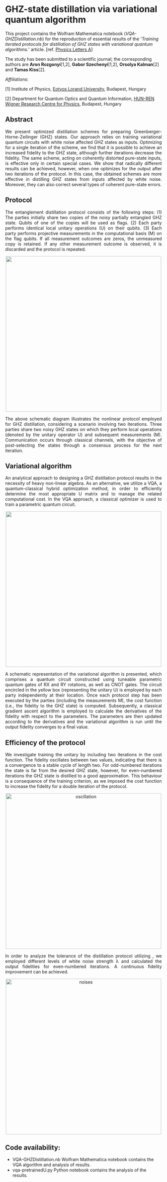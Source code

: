 # GHZ-state distillation via variational quantum algorithm

This project contains the Wolfram Mathematica notebook (*VQA-GHZDistillation.nb*) for the reproduction of essential results of the '*Training iterated protocols for distillation of GHZ states with variational quantum algorithms.*' article. [ref. [Physics Letters A](https://doi.org/10.1016/j.physleta.2024.129349
)]

The study has been submitted to a scientific journal; the corresponding authors are **Aron Rozgonyi**[1,2], **Gabor Szechenyi**[1,2], **Orsolya Kalman**[2] and **Tamas Kiss**[2].

*Affiliations*:

[1] Institute of Physics, [Eotvos Lorand University](https://www.elte.hu/en/), Budapest, Hungary

[2] Department for Quantum Optics and Quantum Information, [HUN-REN Wigner Research Centre for Physics](https://wigner.hu/en/news), Budapest, Hungary

## Abstract

<p align="justify">
We present optimized distillation schemes for preparing Greenberger-Horne-Zeilinger (GHZ) states. Our approach relies on training variational quantum circuits with white noise affected GHZ states as inputs. Optimizing for a single iteration of the scheme, we find that it is possible to achieve an increased fidelity to the GHZ state, although further iterations decrease the fidelity. The same scheme, acting on coherently distorted pure-state inputs, is effective only in certain special cases. We show that radically different results can be achieved, however, when one optimizes for the output after two iterations of the protocol. In this case, the obtained schemes are more effective in distilling GHZ states from inputs affected by white noise. Moreover, they can also correct several types of coherent pure-state errors.
</p>

## Protocol

<p align="justify">
The entanglement distillation protocol consists of the following steps: 
(1) The parties initially share two copies of the noisy partially entangled GHZ state. Qubits of one of the copies will be used as flags. 
(2) Each party performs identical local unitary operations (U) on their qubits. 
(3) Each party performs projective measurements in the computational basis (M) on the flag qubits. 
If all measurement outcomes are zeros, the unmeasured copy is retained. If any other measurement outcome is observed, it is discarded and the protocol is repeated.
</p>

<p align="center">
<img src="https://github.com/Aron9605/VQA-GHZ-Distillation/assets/55434231/ca5f3195-8000-4a31-9122-51c4f0ed6e1c" width="500" >
</p>

<p align="justify">
The above schematic diagram illustrates the nonlinear protocol employed for GHZ distillation, considering a scenario involving two iterations. Three parties share two noisy GHZ states on which they perform local operations (denoted by the unitary operator U) and subsequent measurements (M). Communication occurs through classical channels, with the objective of post-selecting the states through a consensus process for the next iteration.
</p>

## Variational algorithm

<p align="justify">
An analytical approach to designing a GHZ distillation protocol results in the necessity of heavy non-linear algebra. As an alternative, we utilize a VQA, a quantum-classical hybrid optimization method, in order to efficiently determine the most appropriate U matrix and to manage the related computational cost. In the VQA approach, a classical optimizer is used to train a parametric quantum circuit.
</p>

<p align="center">
<img src="https://github.com/Aron9605/VQA-GHZ-Distillation/assets/55434231/ab578335-9bba-46bd-8502-8c6cb131cfb5" width="500" >
</p>

<p align="justify">
A schematic representation of the variational algorithm is presented, which comprises a quantum circuit constructed using tuneable parametric quantum gates of RX and RY rotations, as well as CNOT gates. The circuit encircled in the yellow box (representing the unitary U) is employed by each party independently at their location. Once each protocol step has been executed by the parties (including the measurements M), the cost function (i.e., the fidelity to the GHZ state) is computed. Subsequently, a classical gradient ascent algorithm is employed to calculate the derivatives of the fidelity with respect to the parameters. The parameters are then updated according to the derivatives and the variational algorithm is run until the output fidelity converges to a final value.
</p>

## Efficiency of the protocol

<p align="justify">
We investigate training the unitary by including two iterations in the cost function.
The fidelity oscillates between two values, indicating that there is a convergence to a stable cycle of length two. For odd-numbered iterations the state is far from the desired GHZ state, however, for even-numbered iterations the GHZ state is distilled to a good approximation. This behaviour is a consequence of the training criterion, as we imposed the cost function to increase the fidelity for a double iteration of the protocol.
</p>

<p align="center">
<img width="500" alt="oscillation" src="https://github.com/Aron9605/VQA-GHZ-Distillation/assets/55434231/74105c0b-7e31-40c7-9c15-28d846136e04">
</p>

<p align="justify">
In order to analyze the tolerance of the distillation protocol utilizing , we employed different levels of white noise strength λ and calculated the output fidelities for even-numbered iterations. A continuous fidelity improvement can be achieved.
</p>

<p align="center">
<img width="500" alt="noises" src="https://github.com/Aron9605/VQA-GHZ-Distillation/assets/55434231/acdec433-9597-4b53-b2c2-1102f0cc4ce5">
</p>

## Code availability:
* VQA-GHZDistillation.nb Wolfram Mathematica notebook contains the VQA algorithm and analysis of results.
* vqa-pretrainedU.py Python notebook contains the analysis of the results.
